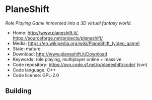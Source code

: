 # PlaneShift

_Role Playing Game immersed into a 3D virtual fantasy world._

- Home: http://www.planeshift.it/, https://sourceforge.net/projects/planeshift/
- Media: <https://en.wikipedia.org/wiki/PlaneShift_(video_game)>
- State: mature
- Download: http://www.planeshift.it/Download
- Keywords: role playing, multiplayer online + massive
- Code repository: https://svn.code.sf.net/p/planeshift/code/ (svn)
- Code language: C++
- Code license: GPL-2.0

## Building
